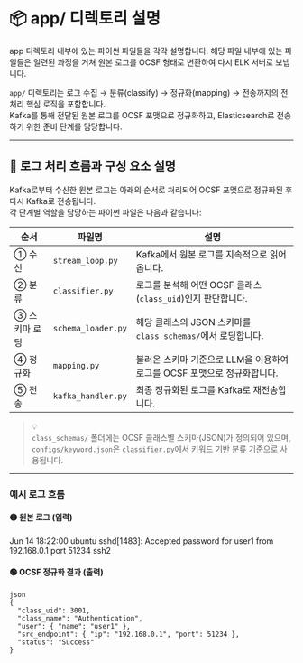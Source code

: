 # 📦 app/ 디렉토리 설명

app 디렉토리 내부에 있는 파이썬 파일들을 각각 설명합니다.
해당 파일 내부에 있는 파일들은 일련된 과정을 거쳐 원본 로그를 OCSF 형태로 변환하여 다시 ELK 서버로 보냅니다.

`app/` 디렉토리는 로그 수집 → 분류(classify) → 정규화(mapping) → 전송까지의 전처리 핵심 로직을 포함합니다.  
Kafka를 통해 전달된 원본 로그를 OCSF 포맷으로 정규화하고, Elasticsearch로 전송하기 위한 준비 단계를 담당합니다.



---

## 🔄 로그 처리 흐름과 구성 요소 설명

Kafka로부터 수신한 원본 로그는 아래의 순서로 처리되어 OCSF 포맷으로 정규화된 후 다시 Kafka로 전송됩니다.  
각 단계별 역할을 담당하는 파이썬 파일은 다음과 같습니다:

| 순서 | 파일명             | 설명 |
|------|--------------------|------|
| ① 수신 | `stream_loop.py`     | Kafka에서 원본 로그를 지속적으로 읽어옵니다. |
| ② 분류 | `classifier.py`      | 로그를 분석해 어떤 OCSF 클래스(`class_uid`)인지 판단합니다. |
| ③ 스키마 로딩 | `schema_loader.py`   | 해당 클래스의 JSON 스키마를 `class_schemas/`에서 로딩합니다. |
| ④ 정규화 | `mapping.py`         | 불러온 스키마 기준으로 LLM을 이용하여 로그를 OCSF 포맷으로 정규화합니다. |
| ⑤ 전송 | `kafka_handler.py`   | 최종 정규화된 로그를 Kafka로 재전송합니다. |

>💡  
> `class_schemas/` 폴더에는 OCSF 클래스별 스키마(JSON)가 정의되어 있으며,    
> `configs/keyword.json`은 `classifier.py`에서 키워드 기반 분류 기준으로 사용됩니다.

---


### 예시 로그 흐름

#### 🟡 원본 로그 (입력)

Jun 14 18:22:00 ubuntu sshd[1483]: Accepted password for user1 from 192.168.0.1 port 51234 ssh2

#### 🟢 OCSF 정규화 결과 (출력)
```
json
{
  "class_uid": 3001,
  "class_name": "Authentication",
  "user": { "name": "user1" },
  "src_endpoint": { "ip": "192.168.0.1", "port": 51234 },
  "status": "Success"
}
```
